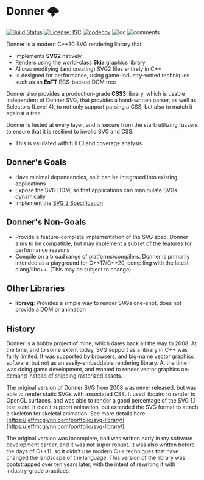# Donner 🌩

[![Build Status](https://github.com/jwmcglynn/donner/actions/workflows/main.yml/badge.svg?branch=main)](https://github.com/jwmcglynn/donner/actions/workflows/main.yml) [![License: ISC](https://img.shields.io/badge/License-ISC-blue.svg)](https://opensource.org/licenses/ISC) [![codecov](https://codecov.io/gh/jwmcglynn/donner/branch/main/graph/badge.svg?token=Z3YJZNKGU0)](https://codecov.io/gh/jwmcglynn/donner)  ![loc](https://img.shields.io/endpoint?url=https://gist.githubusercontent.com/jwmcglynn/91f7f490a72af9c06506c8176729d218/raw/loc.json)
![comments](https://img.shields.io/endpoint?url=https://gist.githubusercontent.com/jwmcglynn/91f7f490a72af9c06506c8176729d218/raw/comments.json)

Donner is a modern C++20 SVG rendering library that:
- Implements **SVG2** natively
- Renders using the world-class **Skia** graphics library
- Allows modifying (and creating) SVG2 files entirely in C++
- Is designed for performance, using game-industry-vetted techniques such as an **EnTT** ECS-backed DOM tree

Donner also provides a production-grade **CSS3** library, which is usable independent of Donner SVG, that provides a hand-written parser, as well as Selectors (Level 4), to not only support parsing a CSS, but also to match it against a tree.

Donner is tested at every layer, and is secure from the start: utilizing fuzzers to ensure that it is resilient to invalid SVG and CSS.
- This is validated with full CI and coverage analysis

## Donner's Goals

* Have minimal dependencies, so it can be integrated into existing applications
* Expose the SVG DOM, so that applications can manipulate SVGs dynamically
* Implement the [SVG 2 Specification](https://www.w3.org/TR/SVG/)

## Donner's Non-Goals

* Provide a feature-complete implementation of the SVG spec. Donner aims to be compatible, but may implement a subset of the features for performance reasons
* Compile on a broad range of platforms/compilers. Donner is primarily intended as a playground for C++17/C++20, compiling with the latest clang/libc++. (This may be subject to change)

## Other Libraries

* **librsvg**: Provides a simple way to render SVGs one-shot, does not provide a DOM or animation

## History

Donner is a hobby project of mine, which dates back all the way to 2008. At the time, and to some extent today, SVG support as a library in C++ was fairly limited. It was supported by browsers, and big-name vector graphics software, but not as an easily-embeddable rendering library. At the time I was doing game development, and wanted to render vector graphics on-demand instead of shipping rasterized assets.

The original version of Donner SVG from 2008 was never released, but was able to render static SVGs with associated CSS. It used libcairo to render to OpenGL surfaces, and was able to render a good percentage of the SVG 1.1 test suite. It didn't support animation, but extended the SVG format to attach a skeleton for skeletal animation. See more details here [https://jeffmcglynn.com/portfolio/svg-library/](https://jeffmcglynn.com/portfolio/svg-library/).

The original version was incomplete, and was written early in my software development career, and it was not super robust. It was also written before the days of C++11, so it didn't use modern C++ techniques that have changed the landscape of the language. This version of the library was bootstrapped over ten years later, with the intent of rewriting it with industry-grade practices.
